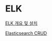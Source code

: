 # ELK

[ELK 개요 및 설치](ELK/ELK%20%E1%84%80%E1%85%A2%E1%84%8B%E1%85%AD%20%E1%84%86%E1%85%B5%E1%86%BE%20%E1%84%89%E1%85%A5%E1%86%AF%E1%84%8E%E1%85%B5.md)

[Elasticsearch CRUD](ELK/Elasticsearch%20CRUD.md)